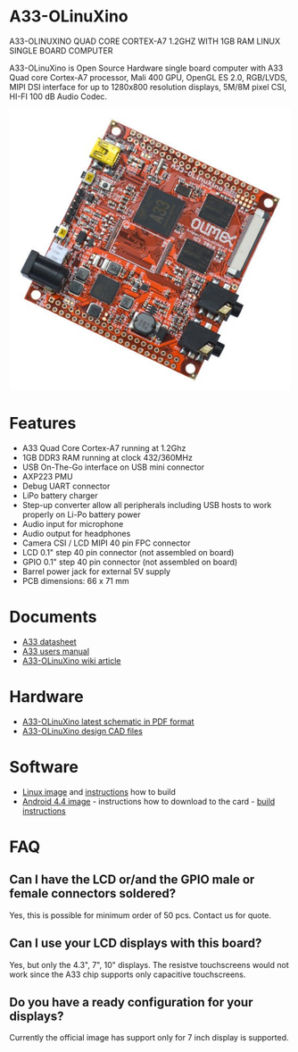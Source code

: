 # A33-OLinuXino

A33-OLINUXINO QUAD CORE CORTEX-A7 1.2GHZ WITH 1GB RAM LINUX SINGLE BOARD COMPUTER

A33-OLinuXino is Open Source Hardware single board computer with A33 Quad core Cortex-A7 processor, Mali 400 GPU, OpenGL ES 2.0, RGB/LVDS, MIPI DSI interface for up to 1280x800 resolution displays, 5M/8M pixel CSI, HI-FI 100 dB Audio Codec.

![A33-OLinuXino Top](doc/images/A33-OLinuXino-3.jpg "A33-OLinuXino Top View")

# Features

- A33 Quad Core Cortex-A7 running at 1.2Ghz
- 1GB DDR3 RAM running at clock 432/360MHz
- USB On-The-Go interface on USB mini connector
- AXP223 PMU
- Debug UART connector
- LiPo battery charger
- Step-up converter allow all peripherals including USB hosts to work properly on Li-Po battery power
- Audio input for microphone
- Audio output for headphones
- Camera CSI / LCD MIPI  40 pin FPC connector
- LCD 0.1" step 40 pin connector (not assembled on board)
- GPIO 0.1" step 40 pin connector (not assembled on board)
- Barrel power jack for external 5V supply
- PCB dimensions: 66 x 71 mm

# Documents

- [A33 datasheet](doc/reference/A33-Datasheet-release-1.1.pdf)
- [A33 users manual](doc/reference/A33-user-manual-release-1.1.pdf)
- [A33-OLinuXino wiki article](https://www.olimex.com/wiki/A33-OLinuXino)

# Hardware

- [A33-OLinuXino latest schematic in PDF format](hardware/Rev.B1/A33-OLinuXino.pdf)
- [A33-OLinuXino design CAD files](hardware)

# Software

- [Linux image](https://www.olimex.com/wiki/images/7/7d/A33_OLinuXino_allwinner_kernel_3.4.39_Jessie_rel_1.torrent) and [instructions](software/A33-build-3-4-39-1/BUILD_DESCRIPTION_A33-OLinuXino_Allwinner_kernel_3.4.39_Jessie_rel_1.md) how to build
- [Android 4.4 image](https://www.olimex.com/wiki/images/5/5c/Sun8iw5p1_android_olinuxino-a33.torrent) - instructions how to download to the card - [build instructions](https://github.com/hehopmajieh/olinuxino_configs/tree/master/A33-OLinuXino)

# FAQ

## Can I have the LCD or/and the GPIO male or female connectors soldered?

Yes, this is possible for minimum order of 50 pcs. Contact us for quote.

## Can I use your LCD displays with this board?

Yes, but only the 4.3", 7", 10" displays.
The resistve touchscreens would not work since the A33 chip supports only capacitive touchscreens.

## Do you have a ready configuration for your displays?

Currently the official image has support only for 7 inch display is supported.